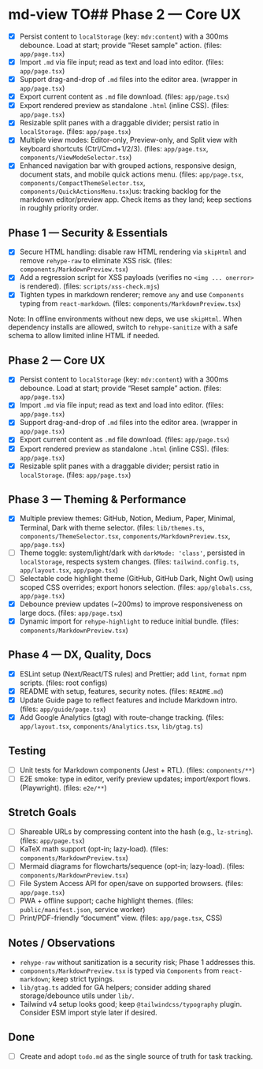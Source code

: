 # md-view TO## Phase 2 — Core UX

- [x] Persist content to `localStorage` (key: `mdv:content`) with a 300ms debounce. Load at start; provide "Reset sample" action. (files: `app/page.tsx`)
- [x] Import `.md` via file input; read as text and load into editor. (files: `app/page.tsx`)
- [x] Support drag-and-drop of `.md` files into the editor area. (wrapper in `app/page.tsx`)
- [x] Export current content as `.md` file download. (files: `app/page.tsx`)
- [x] Export rendered preview as standalone `.html` (inline CSS). (files: `app/page.tsx`)
- [x] Resizable split panes with a draggable divider; persist ratio in `localStorage`. (files: `app/page.tsx`)
- [x] Multiple view modes: Editor-only, Preview-only, and Split view with keyboard shortcuts (Ctrl/Cmd+1/2/3). (files: `app/page.tsx`, `components/ViewModeSelector.tsx`)
- [x] Enhanced navigation bar with grouped actions, responsive design, document stats, and mobile quick actions menu. (files: `app/page.tsx`, `components/CompactThemeSelector.tsx`, `components/QuickActionsMenu.tsx`)us: tracking backlog for the markdown editor/preview app. Check items as they land; keep sections in roughly priority order.

## Phase 1 — Security & Essentials

- [x] Secure HTML handling: disable raw HTML rendering via `skipHtml` and remove `rehype-raw` to eliminate XSS risk. (files: `components/MarkdownPreview.tsx`)
- [x] Add a regression script for XSS payloads (verifies no `<img ... onerror>` is rendered). (files: `scripts/xss-check.mjs`)
- [x] Tighten types in markdown renderer; remove `any` and use `Components` typing from `react-markdown`. (files: `components/MarkdownPreview.tsx`)

Note: In offline environments without new deps, we use `skipHtml`. When dependency installs are allowed, switch to `rehype-sanitize` with a safe schema to allow limited inline HTML if needed.

## Phase 2 — Core UX

- [x] Persist content to `localStorage` (key: `mdv:content`) with a 300ms debounce. Load at start; provide “Reset sample” action. (files: `app/page.tsx`)
- [x] Import `.md` via file input; read as text and load into editor. (files: `app/page.tsx`)
- [x] Support drag-and-drop of `.md` files into the editor area. (wrapper in `app/page.tsx`)
- [x] Export current content as `.md` file download. (files: `app/page.tsx`)
- [x] Export rendered preview as standalone `.html` (inline CSS). (files: `app/page.tsx`)
- [x] Resizable split panes with a draggable divider; persist ratio in `localStorage`. (files: `app/page.tsx`)

## Phase 3 — Theming & Performance

- [x] Multiple preview themes: GitHub, Notion, Medium, Paper, Minimal, Terminal, Dark with theme selector. (files: `lib/themes.ts`, `components/ThemeSelector.tsx`, `components/MarkdownPreview.tsx`, `app/page.tsx`)
- [ ] Theme toggle: system/light/dark with `darkMode: 'class'`, persisted in `localStorage`, respects system changes. (files: `tailwind.config.ts`, `app/layout.tsx`, `app/page.tsx`)
- [ ] Selectable code highlight theme (GitHub, GitHub Dark, Night Owl) using scoped CSS overrides; export honors selection. (files: `app/globals.css`, `app/page.tsx`)
- [x] Debounce preview updates (~200ms) to improve responsiveness on large docs. (files: `app/page.tsx`)
- [x] Dynamic import for `rehype-highlight` to reduce initial bundle. (files: `components/MarkdownPreview.tsx`)

## Phase 4 — DX, Quality, Docs

- [x] ESLint setup (Next/React/TS rules) and Prettier; add `lint`, `format` npm scripts. (files: root configs)
- [x] README with setup, features, security notes. (files: `README.md`)
- [x] Update Guide page to reflect features and include Markdown intro. (files: `app/guide/page.tsx`)
- [x] Add Google Analytics (gtag) with route-change tracking. (files: `app/layout.tsx`, `components/Analytics.tsx`, `lib/gtag.ts`)

## Testing

- [ ] Unit tests for Markdown components (Jest + RTL). (files: `components/**`)
- [ ] E2E smoke: type in editor, verify preview updates; import/export flows. (Playwright). (files: `e2e/**`)

## Stretch Goals

- [ ] Shareable URLs by compressing content into the hash (e.g., `lz-string`). (files: `app/page.tsx`)
- [ ] KaTeX math support (opt-in; lazy-load). (files: `components/MarkdownPreview.tsx`)
- [ ] Mermaid diagrams for flowcharts/sequence (opt-in; lazy-load). (files: `components/MarkdownPreview.tsx`)
- [ ] File System Access API for open/save on supported browsers. (files: `app/page.tsx`)
- [ ] PWA + offline support; cache highlight themes. (files: `public/manifest.json`, service worker)
- [ ] Print/PDF-friendly “document” view. (files: `app/page.tsx`, CSS)

## Notes / Observations

- `rehype-raw` without sanitization is a security risk; Phase 1 addresses this.
- `components/MarkdownPreview.tsx` is typed via `Components` from `react-markdown`; keep strict typings.
- `lib/gtag.ts` added for GA helpers; consider adding shared storage/debounce utils under `lib/`.
- Tailwind v4 setup looks good; keep `@tailwindcss/typography` plugin. Consider ESM import style later if desired.

## Done

- [ ] Create and adopt `todo.md` as the single source of truth for task tracking.
